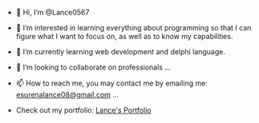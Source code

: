 - 👋 Hi, I’m @Lance0567
- 👀 I’m interested in learning everything about programming so that I can figure what I want to focus on, as well as to know my capabilities.
- 🌱 I’m currently learning web development and delphi language. 
- 💞️ I’m looking to collaborate on professionals ...
- 📫 How to reach me, you may contact me by emailing me: esurenalance08@gmail.com ...

- Check out my portfolio: [Lance's Portfolio](https://lanceesurena-portfolio.vercel.app/#home)

<!---
Lance0567/Lance0567 is a ✨ special ✨ repository because its `README.md` (this file) appears on your GitHub profile.
You can click the Preview link to take a look at your changes.
--->

